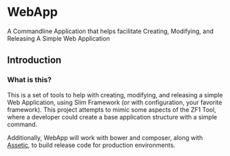 # WebApp
A Commandline Application that helps facilitate Creating, Modifying, and Releasing A Simple Web Application

## Introduction
### What is this?
This is a set of tools to help with creating, modifying, and releasing a simple Web Application, using Slim Framework (or with configuration, your favorite framework). This project attempts to mimic some aspects of the ZF1 Tool, where a developer could create a base application structure with a simple command.

Additionally, WebApp will work with bower and composer, along with [Assetic](https://github.com/kriswallsmith/assetic), to build release code for production environments. 

